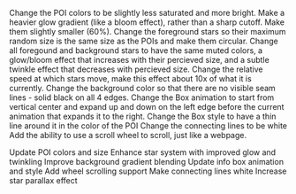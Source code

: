 <!-- User Input -->

Change the POI colors to be slightly less saturated and more bright. Make a heavier glow gradient (like a bloom effect), rather than a sharp cutoff. Make them slightly smaller (60%).
Change the foreground stars so their maximum random size is the same size as the POIs and make them circular.
Change all foregound and background stars to have the same muted colors, a glow/bloom effect that increases with their percieved size, and a subtle twinkle effect that decreases with percieved size.
Change the relative speed at which stars move, make this effect about 10x of what it is currently.
Change the background color so that there are no visible seam lines - solid black on all 4 edges.
Change the Box animation to start from vertical center and expand up and down on the left edge before the current animation that expands it to the right.
Change the Box style to have a thin line around it in the color of the POI
Change the connecting lines to be white
Add the ability to use a scroll wheel to scroll, just like a webpage.




<!-- Agent Output -->

Update POI colors and size
Enhance star system with improved glow and twinkling
Improve background gradient blending
Update info box animation and style
Add wheel scrolling support
Make connecting lines white
Increase star parallax effect


